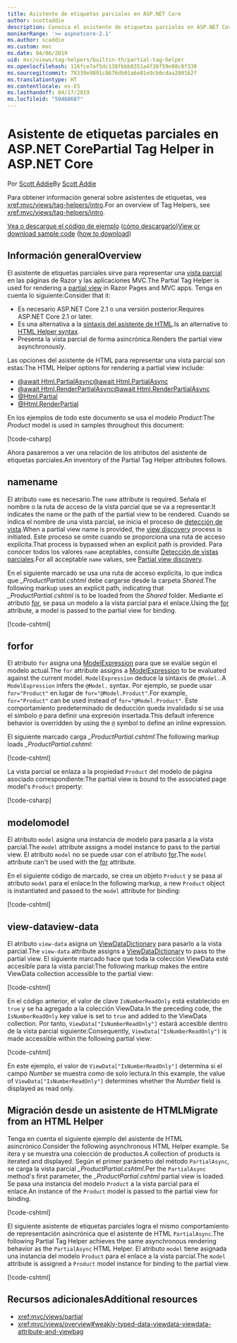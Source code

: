 ```yaml
---
title: Asistente de etiquetas parciales en ASP.NET Core
author: scottaddie
description: Conozca el asistente de etiquetas parciales en ASP.NET Core y el rol que desempeña cada uno de sus atributos a la hora de representar una vista parcial.
monikerRange: '>= aspnetcore-2.1'
ms.author: scaddie
ms.custom: mvc
ms.date: 04/06/2019
uid: mvc/views/tag-helpers/builtin-th/partial-tag-helper
ms.openlocfilehash: 116fce7af5dc138fbbb0351a4f38f59e88c8f338
ms.sourcegitcommit: 78339e9891c8676db01a6e81e9cb0cdaa280162f
ms.translationtype: HT
ms.contentlocale: es-ES
ms.lasthandoff: 04/17/2019
ms.locfileid: "59468687"
---
```

# <a name="partial-tag-helper-in-aspnet-core"></a><span data-ttu-id="037d3-103">Asistente de etiquetas parciales en ASP.NET Core</span><span class="sxs-lookup"><span data-stu-id="037d3-103">Partial Tag Helper in ASP.NET Core</span></span>

<span data-ttu-id="037d3-104">Por [Scott Addie](https://github.com/scottaddie)</span><span class="sxs-lookup"><span data-stu-id="037d3-104">By [Scott Addie](https://github.com/scottaddie)</span></span>

<span data-ttu-id="037d3-105">Para obtener información general sobre asistentes de etiquetas, vea <xref:mvc/views/tag-helpers/intro>.</span><span class="sxs-lookup"><span data-stu-id="037d3-105">For an overview of Tag Helpers, see <xref:mvc/views/tag-helpers/intro>.</span></span>

<span data-ttu-id="037d3-106">[Vea o descargue el código de ejemplo](https://github.com/aspnet/Docs/tree/master/aspnetcore/mvc/views/tag-helpers/built-in/samples) ([cómo descargarlo](xref:index#how-to-download-a-sample))</span><span class="sxs-lookup"><span data-stu-id="037d3-106">[View or download sample code](https://github.com/aspnet/Docs/tree/master/aspnetcore/mvc/views/tag-helpers/built-in/samples) ([how to download](xref:index#how-to-download-a-sample))</span></span>

## <a name="overview"></a><span data-ttu-id="037d3-107">Información general</span><span class="sxs-lookup"><span data-stu-id="037d3-107">Overview</span></span>

<span data-ttu-id="037d3-108">El asistente de etiquetas parciales sirve para representar una [vista parcial](xref:mvc/views/partial) en las páginas de Razor y las aplicaciones MVC.</span><span class="sxs-lookup"><span data-stu-id="037d3-108">The Partial Tag Helper is used for rendering a [partial view](xref:mvc/views/partial) in Razor Pages and MVC apps.</span></span> <span data-ttu-id="037d3-109">Tenga en cuenta lo siguiente:</span><span class="sxs-lookup"><span data-stu-id="037d3-109">Consider that it:</span></span>

* <span data-ttu-id="037d3-110">Es necesario ASP.NET Core 2.1 o una versión posterior.</span><span class="sxs-lookup"><span data-stu-id="037d3-110">Requires ASP.NET Core 2.1 or later.</span></span>
* <span data-ttu-id="037d3-111">Es una alternativa a la [sintaxis del asistente de HTML](xref:mvc/views/partial#reference-a-partial-view).</span><span class="sxs-lookup"><span data-stu-id="037d3-111">Is an alternative to [HTML Helper syntax](xref:mvc/views/partial#reference-a-partial-view).</span></span>
* <span data-ttu-id="037d3-112">Presenta la vista parcial de forma asincrónica.</span><span class="sxs-lookup"><span data-stu-id="037d3-112">Renders the partial view asynchronously.</span></span>

<span data-ttu-id="037d3-113">Las opciones del asistente de HTML para representar una vista parcial son estas:</span><span class="sxs-lookup"><span data-stu-id="037d3-113">The HTML Helper options for rendering a partial view include:</span></span>

* [<span data-ttu-id="037d3-114">@await Html.PartialAsync</span><span class="sxs-lookup"><span data-stu-id="037d3-114">@await Html.PartialAsync</span></span>](/dotnet/api/microsoft.aspnetcore.mvc.rendering.htmlhelperpartialextensions.partialasync)
* [<span data-ttu-id="037d3-115">@await Html.RenderPartialAsync</span><span class="sxs-lookup"><span data-stu-id="037d3-115">@await Html.RenderPartialAsync</span></span>](/dotnet/api/microsoft.aspnetcore.mvc.rendering.htmlhelperpartialextensions.renderpartialasync)
* [@Html.Partial](/dotnet/api/microsoft.aspnetcore.mvc.rendering.htmlhelperpartialextensions.partial)
* [@Html.RenderPartial](/dotnet/api/microsoft.aspnetcore.mvc.rendering.htmlhelperpartialextensions.renderpartial)

<span data-ttu-id="037d3-116">En los ejemplos de todo este documento se usa el modelo *Product*:</span><span class="sxs-lookup"><span data-stu-id="037d3-116">The *Product* model is used in samples throughout this document:</span></span>

[!code-csharp[](samples/TagHelpersBuiltIn/Models/Product.cs)]

<span data-ttu-id="037d3-117">Ahora pasaremos a ver una relación de los atributos del asistente de etiquetas parciales.</span><span class="sxs-lookup"><span data-stu-id="037d3-117">An inventory of the Partial Tag Helper attributes follows.</span></span>

## <a name="name"></a><span data-ttu-id="037d3-118">name</span><span class="sxs-lookup"><span data-stu-id="037d3-118">name</span></span>

<span data-ttu-id="037d3-119">El atributo `name` es necesario.</span><span class="sxs-lookup"><span data-stu-id="037d3-119">The `name` attribute is required.</span></span> <span data-ttu-id="037d3-120">Señala el nombre o la ruta de acceso de la vista parcial que se va a representar.</span><span class="sxs-lookup"><span data-stu-id="037d3-120">It indicates the name or the path of the partial view to be rendered.</span></span> <span data-ttu-id="037d3-121">Cuando se indica el nombre de una vista parcial, se inicia el proceso de [detección de vista](xref:mvc/views/overview#view-discovery).</span><span class="sxs-lookup"><span data-stu-id="037d3-121">When a partial view name is provided, the [view discovery](xref:mvc/views/overview#view-discovery) process is initiated.</span></span> <span data-ttu-id="037d3-122">Este proceso se omite cuando se proporciona una ruta de acceso explícita.</span><span class="sxs-lookup"><span data-stu-id="037d3-122">That process is bypassed when an explicit path is provided.</span></span> <span data-ttu-id="037d3-123">Para conocer todos los valores `name` aceptables, consulte [Detección de vistas parciales](xref:mvc/views/partial#partial-view-discovery).</span><span class="sxs-lookup"><span data-stu-id="037d3-123">For all acceptable `name` values, see [Partial view discovery](xref:mvc/views/partial#partial-view-discovery).</span></span>

<span data-ttu-id="037d3-124">En el siguiente marcado se usa una ruta de acceso explícita, lo que indica que *_ProductPartial.cshtml* debe cargarse desde la carpeta *Shared*.</span><span class="sxs-lookup"><span data-stu-id="037d3-124">The following markup uses an explicit path, indicating that *_ProductPartial.cshtml* is to be loaded from the *Shared* folder.</span></span> <span data-ttu-id="037d3-125">Mediante el atributo [for](#for), se pasa un modelo a la vista parcial para el enlace.</span><span class="sxs-lookup"><span data-stu-id="037d3-125">Using the [for](#for) attribute, a model is passed to the partial view for binding.</span></span>

[!code-cshtml[](samples/TagHelpersBuiltIn/Pages/Product.cshtml?name=snippet_Name)]

## <a name="for"></a><span data-ttu-id="037d3-126">for</span><span class="sxs-lookup"><span data-stu-id="037d3-126">for</span></span>

<span data-ttu-id="037d3-127">El atributo `for` asigna una [ModelExpression](/dotnet/api/microsoft.aspnetcore.mvc.viewfeatures.modelexpression) para que se evalúe según el modelo actual.</span><span class="sxs-lookup"><span data-stu-id="037d3-127">The `for` attribute assigns a [ModelExpression](/dotnet/api/microsoft.aspnetcore.mvc.viewfeatures.modelexpression) to be evaluated against the current model.</span></span> <span data-ttu-id="037d3-128">`ModelExpression` deduce la sintaxis de `@Model.`.</span><span class="sxs-lookup"><span data-stu-id="037d3-128">A `ModelExpression` infers the `@Model.` syntax.</span></span> <span data-ttu-id="037d3-129">Por ejemplo, se puede usar `for="Product"` en lugar de `for="@Model.Product"`.</span><span class="sxs-lookup"><span data-stu-id="037d3-129">For example, `for="Product"` can be used instead of `for="@Model.Product"`.</span></span> <span data-ttu-id="037d3-130">Este comportamiento predeterminado de deducción queda invalidado si se usa el símbolo `@` para definir una expresión insertada.</span><span class="sxs-lookup"><span data-stu-id="037d3-130">This default inference behavior is overridden by using the `@` symbol to define an inline expression.</span></span>

<span data-ttu-id="037d3-131">El siguiente marcado carga *_ProductPartial.cshtml*:</span><span class="sxs-lookup"><span data-stu-id="037d3-131">The following markup loads *_ProductPartial.cshtml*:</span></span>

[!code-cshtml[](samples/TagHelpersBuiltIn/Pages/Product.cshtml?name=snippet_For)]

<span data-ttu-id="037d3-132">La vista parcial se enlaza a la propiedad `Product` del modelo de página asociado correspondiente:</span><span class="sxs-lookup"><span data-stu-id="037d3-132">The partial view is bound to the associated page model's `Product` property:</span></span>

[!code-csharp[](samples/TagHelpersBuiltIn/Pages/Product.cshtml.cs?highlight=8)]

## <a name="model"></a><span data-ttu-id="037d3-133">modelo</span><span class="sxs-lookup"><span data-stu-id="037d3-133">model</span></span>

<span data-ttu-id="037d3-134">El atributo `model` asigna una instancia de modelo para pasarla a la vista parcial.</span><span class="sxs-lookup"><span data-stu-id="037d3-134">The `model` attribute assigns a model instance to pass to the partial view.</span></span> <span data-ttu-id="037d3-135">El atributo `model` no se puede usar con el atributo [for](#for).</span><span class="sxs-lookup"><span data-stu-id="037d3-135">The `model` attribute can't be used with the [for](#for) attribute.</span></span>

<span data-ttu-id="037d3-136">En el siguiente código de marcado, se crea un objeto `Product` y se pasa al atributo `model` para el enlace:</span><span class="sxs-lookup"><span data-stu-id="037d3-136">In the following markup, a new `Product` object is instantiated and passed to the `model` attribute for binding:</span></span>

[!code-cshtml[](samples/TagHelpersBuiltIn/Pages/Product.cshtml?name=snippet_Model)]

## <a name="view-data"></a><span data-ttu-id="037d3-137">view-data</span><span class="sxs-lookup"><span data-stu-id="037d3-137">view-data</span></span>

<span data-ttu-id="037d3-138">El atributo `view-data` asigna un [ViewDataDictionary](/dotnet/api/microsoft.aspnetcore.mvc.viewfeatures.viewdatadictionary) para pasarlo a la vista parcial.</span><span class="sxs-lookup"><span data-stu-id="037d3-138">The `view-data` attribute assigns a [ViewDataDictionary](/dotnet/api/microsoft.aspnetcore.mvc.viewfeatures.viewdatadictionary) to pass to the partial view.</span></span> <span data-ttu-id="037d3-139">El siguiente marcado hace que toda la colección ViewData esté accesible para la vista parcial:</span><span class="sxs-lookup"><span data-stu-id="037d3-139">The following markup makes the entire ViewData collection accessible to the partial view:</span></span>

[!code-cshtml[](samples/TagHelpersBuiltIn/Pages/Product.cshtml?name=snippet_ViewData&highlight=5-)]

<span data-ttu-id="037d3-140">En el código anterior, el valor de clave `IsNumberReadOnly` está establecido en `true` y se ha agregado a la colección ViewData.</span><span class="sxs-lookup"><span data-stu-id="037d3-140">In the preceding code, the `IsNumberReadOnly` key value is set to `true` and added to the ViewData collection.</span></span> <span data-ttu-id="037d3-141">Por tanto, `ViewData["IsNumberReadOnly"]` estará accesible dentro de la vista parcial siguiente:</span><span class="sxs-lookup"><span data-stu-id="037d3-141">Consequently, `ViewData["IsNumberReadOnly"]` is made accessible within the following partial view:</span></span>

[!code-cshtml[](samples/TagHelpersBuiltIn/Pages/Shared/_ProductViewDataPartial.cshtml?highlight=5)]

<span data-ttu-id="037d3-142">En este ejemplo, el valor de `ViewData["IsNumberReadOnly"]` determina si el campo *Number* se muestra como de solo lectura.</span><span class="sxs-lookup"><span data-stu-id="037d3-142">In this example, the value of `ViewData["IsNumberReadOnly"]` determines whether the *Number* field is displayed as read only.</span></span>

## <a name="migrate-from-an-html-helper"></a><span data-ttu-id="037d3-143">Migración desde un asistente de HTML</span><span class="sxs-lookup"><span data-stu-id="037d3-143">Migrate from an HTML Helper</span></span>

<span data-ttu-id="037d3-144">Tenga en cuenta el siguiente ejemplo del asistente de HTML asincrónico.</span><span class="sxs-lookup"><span data-stu-id="037d3-144">Consider the following asynchronous HTML Helper example.</span></span> <span data-ttu-id="037d3-145">Se itera y se muestra una colección de productos.</span><span class="sxs-lookup"><span data-stu-id="037d3-145">A collection of products is iterated and displayed.</span></span> <span data-ttu-id="037d3-146">Según el primer parámetro del método `PartialAsync`, se carga la vista parcial *_ProductPartial.cshtml*.</span><span class="sxs-lookup"><span data-stu-id="037d3-146">Per the `PartialAsync` method's first parameter, the *_ProductPartial.cshtml* partial view is loaded.</span></span> <span data-ttu-id="037d3-147">Se pasa una instancia del modelo `Product` a la vista parcial para el enlace.</span><span class="sxs-lookup"><span data-stu-id="037d3-147">An instance of the `Product` model is passed to the partial view for binding.</span></span>

[!code-cshtml[](samples/TagHelpersBuiltIn/Pages/Products.cshtml?name=snippet_HtmlHelper&highlight=3)]

<span data-ttu-id="037d3-148">El siguiente asistente de etiquetas parciales logra el mismo comportamiento de representación asincrónica que el asistente de HTML `PartialAsync`.</span><span class="sxs-lookup"><span data-stu-id="037d3-148">The following Partial Tag Helper achieves the same asynchronous rendering behavior as the `PartialAsync` HTML Helper.</span></span> <span data-ttu-id="037d3-149">El atributo `model` tiene asignada una instancia del modelo `Product` para el enlace a la vista parcial.</span><span class="sxs-lookup"><span data-stu-id="037d3-149">The `model` attribute is assigned a `Product` model instance for binding to the partial view.</span></span>

[!code-cshtml[](samples/TagHelpersBuiltIn/Pages/Products.cshtml?name=snippet_TagHelper&highlight=3)]

## <a name="additional-resources"></a><span data-ttu-id="037d3-150">Recursos adicionales</span><span class="sxs-lookup"><span data-stu-id="037d3-150">Additional resources</span></span>

* <xref:mvc/views/partial>
* <xref:mvc/views/overview#weakly-typed-data-viewdata-viewdata-attribute-and-viewbag>
